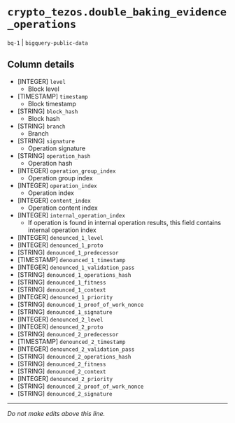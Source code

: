 # `crypto_tezos.double_baking_evidence_operations`
`bq-1` | `bigquery-public-data`

## Column details
* [INTEGER]   `level`
  - Block level
* [TIMESTAMP] `timestamp`
  - Block timestamp
* [STRING]    `block_hash`
  - Block hash
* [STRING]    `branch`
  - Branch
* [STRING]    `signature`
  - Operation signature
* [STRING]    `operation_hash`
  - Operation hash
* [INTEGER]   `operation_group_index`
  - Operation group index
* [INTEGER]   `operation_index`
  - Operation index
* [INTEGER]   `content_index`
  - Operation content index
* [INTEGER]   `internal_operation_index`
  - If operation is found in internal operation results, this field contains internal operation index
* [INTEGER]   `denounced_1_level`
* [INTEGER]   `denounced_1_proto`
* [STRING]    `denounced_1_predecessor`
* [TIMESTAMP] `denounced_1_timestamp`
* [INTEGER]   `denounced_1_validation_pass`
* [STRING]    `denounced_1_operations_hash`
* [STRING]    `denounced_1_fitness`
* [STRING]    `denounced_1_context`
* [INTEGER]   `denounced_1_priority`
* [STRING]    `denounced_1_proof_of_work_nonce`
* [STRING]    `denounced_1_signature`
* [INTEGER]   `denounced_2_level`
* [INTEGER]   `denounced_2_proto`
* [STRING]    `denounced_2_predecessor`
* [TIMESTAMP] `denounced_2_timestamp`
* [INTEGER]   `denounced_2_validation_pass`
* [STRING]    `denounced_2_operations_hash`
* [STRING]    `denounced_2_fitness`
* [STRING]    `denounced_2_context`
* [INTEGER]   `denounced_2_priority`
* [STRING]    `denounced_2_proof_of_work_nonce`
* [STRING]    `denounced_2_signature`

-------------------------------------------------------------------------------
*Do not make edits above this line.*

